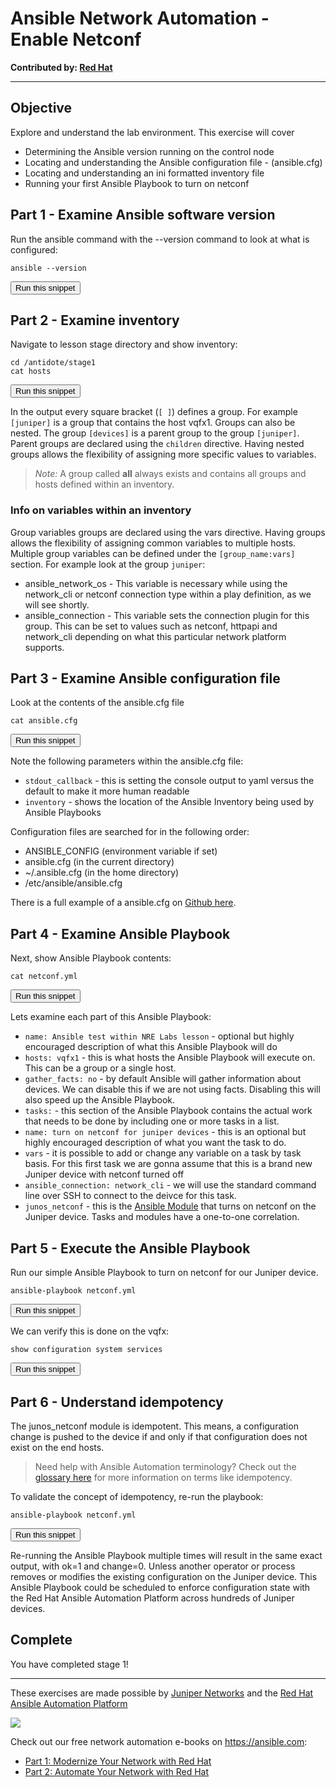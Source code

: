 # Ansible Network Automation - Enable Netconf

**Contributed by: [Red Hat](https://ansible.com)**

---

## Objective

Explore and understand the lab environment. This exercise will cover

- Determining the Ansible version running on the control node
- Locating and understanding the Ansible configuration file - (ansible.cfg)
- Locating and understanding an ini formatted inventory file
- Running your first Ansible Playbook to turn on netconf

## Part 1 - Examine Ansible software version

Run the ansible command with the --version command to look at what is configured:

```
ansible --version
```
<button type="button" class="btn btn-primary btn-sm" onclick="runSnippetInTab('ansible', this)">Run this snippet</button>

## Part 2 - Examine inventory

Navigate to lesson stage directory and show inventory:

```
cd /antidote/stage1
cat hosts
```
<button type="button" class="btn btn-primary btn-sm" onclick="runSnippetInTab('ansible', this)">Run this snippet</button>

In the output every square bracket (`[ ]`) defines a group. For example `[juniper]` is a group that contains the host vqfx1. Groups can also be nested. The group `[devices]` is a parent group to the group `[juniper]`.  Parent groups are declared using the `children` directive. Having nested groups allows the flexibility of assigning more specific values to variables.

> *Note:* A group called **all** always exists and contains all groups and hosts defined within an inventory.

### Info on variables within an inventory

Group variables groups are declared using the vars directive. Having groups allows the flexibility of assigning common variables to multiple hosts. Multiple group variables can be defined under the `[group_name:vars]` section. For example look at the group `juniper`:

- ansible_network_os - This variable is necessary while using the network_cli or netconf connection type within a play definition, as we will see shortly.
- ansible_connection - This variable sets the connection plugin for this group. This can be set to values such as netconf, httpapi and network_cli depending on what this particular network platform supports.

## Part 3 - Examine Ansible configuration file

Look at the contents of the ansible.cfg file

```
cat ansible.cfg
```
<button type="button" class="btn btn-primary btn-sm" onclick="runSnippetInTab('ansible', this)">Run this snippet</button>

Note the following parameters within the ansible.cfg file:

- `stdout_callback` - this is setting the console output to yaml versus the default to make it more human readable
- `inventory` - shows the location of the Ansible Inventory being used by Ansible Playbooks

Configuration files are searched for in the following order:

- ANSIBLE_CONFIG (environment variable if set)
- ansible.cfg (in the current directory)
- ~/.ansible.cfg (in the home directory)
- /etc/ansible/ansible.cfg


There is a full example of a ansible.cfg on [Github here](https://github.com/ansible/ansible/blob/devel/examples/ansible.cfg).

## Part 4 - Examine Ansible Playbook

Next, show Ansible Playbook contents:

```
cat netconf.yml
```
<button type="button" class="btn btn-primary btn-sm" onclick="runSnippetInTab('ansible', this)">Run this snippet</button>

Lets examine each part of this Ansible Playbook:

- `name: Ansible test within NRE Labs lesson` - optional but highly encouraged description of what this Ansible Playbook will do
- `hosts: vqfx1` - this is what hosts the Ansible Playbook will execute on.  This can be a group or a single host.
- `gather_facts: no` - by default Ansible will gather information about devices.  We can disable this if we are not using facts.  Disabling this will also speed up the Ansible Playbook.
- `tasks:` - this section of the Ansible Playbook contains the actual work that needs to be done by including one or more tasks in a list.
- `name: turn on netconf for juniper devices` - this is an optional but highly encouraged description of what you want the task to do.
- `vars` - it is possible to add or change any variable on a task by task basis.  For this first task we are gonna assume that this is a brand new Juniper device with netconf turned off
- `ansible_connection: network_cli` - we will use the standard command line over SSH to connect to the deivce for this task.
- `junos_netconf` - this is the [Ansible Module](https://docs.ansible.com/ansible/latest/modules/junos_netconf_module.html) that turns on netconf on the Juniper device.  Tasks and modules have a one-to-one correlation.


## Part 5 - Execute the Ansible Playbook

Run our simple Ansible Playbook to turn on netconf for our Juniper device.

```
ansible-playbook netconf.yml
```
<button type="button" class="btn btn-primary btn-sm" onclick="runSnippetInTab('ansible', this)">Run this snippet</button>

We can verify this is done on the vqfx:

```
show configuration system services
```
<button type="button" class="btn btn-primary btn-sm" onclick="runSnippetInTab('vqfx1', this)">Run this snippet</button>

## Part 6 - Understand idempotency

The junos_netconf module is idempotent. This means, a configuration change is pushed to the device if and only if that configuration does not exist on the end hosts.

> Need help with Ansible Automation terminology? Check out the [glossary here](https://docs.ansible.com/ansible/latest/reference_appendices/glossary.html) for more information on terms like idempotency.

To validate the concept of idempotency, re-run the playbook:

```
ansible-playbook netconf.yml
```
<button type="button" class="btn btn-primary btn-sm" onclick="runSnippetInTab('vqfx1', this)">Run this snippet</button>

Re-running the Ansible Playbook multiple times will result in the same exact output, with ok=1 and change=0. Unless another operator or process removes or modifies the existing configuration on the Juniper device.  This Ansible Playbook could be scheduled to enforce configuration state with the Red Hat Ansible Automation Platform across hundreds of Juniper devices.

## Complete

You have completed stage 1!

---

These exercises are made possible by [Juniper Networks](https://juniper.net) and the [Red Hat Ansible Automation Platform](https://www.ansible.com/products/automation-platform)

<img src="https://github.com/Mierdin/nrelabs-curriculum/blob/ansible-networking/lessons/tools/lesson-41-ansible-network/stage1/rh-ansible-platform.png?raw=true"></div>

Check out our free network automation e-books on https://ansible.com:
- [Part 1: Modernize Your Network with Red Hat](https://www.ansible.com/resources/ebooks/network-automation-for-everyone)
- [Part 2: Automate Your Network with Red Hat](https://www.ansible.com/resources/ebooks/automate-your-network)
